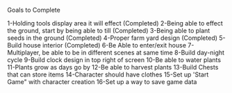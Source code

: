 Goals to Complete

1-Holding tools display area it will effect (Completed)
2-Being able to effect the ground, start by being able to till (Completed)
3-Being able to plant seeds in the ground (Completed)
4-Proper farm yard design (Completed)
5-Build house interior (Completed)
6-Be Able to enter/exit house
7-Multiplayer, be able to be in different scenes at same time
8-Build day-night cycle
9-Build clock design in top right of screen
10-Be able to water plants
11-Plants grow as days go by
12-Be able to harvest plants
13-Build Chests that can store items
14-Character should have clothes
15-Set up 'Start Game" with character creation
16-Set up a way to save game data

